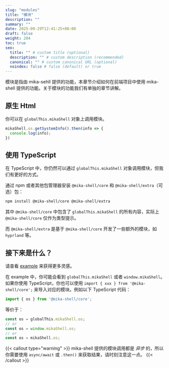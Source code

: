 ```yaml
---
slug: "modules"
title: "模块"
description: ""
summary: ""
date: 2025-09-29T12:41:25+08:00
draft: false
weight: 204
toc: true
seo:
  title: "" # custom title (optional)
  description: "" # custom description (recommended)
  canonical: "" # custom canonical URL (optional)
  noindex: false # false (default) or true
---
```


模块是指由 mika-sehll 提供的功能，本章节介绍如何在前端项目中使用 mika-shell 提供的功能。关于模块的功能我们有单独的章节讲解。

## 原生 Html

你可以在 `globalThis.mikaShell` 对象上调用模块。

```javascript
mikaShell.os.getSystemInfo().then(info => {
  console.log(info);
})
```

## 使用 TypeScript

在 TypeScript 中，你仍然可以通过 `globalThis.mikaShell` 对象调用模块，但我们有更好的方式。

通过 npm 或者其他包管理器安装 `@mika-shell/core` 和 `@mika-shell/extra`（可选）包：

```bash
npm install @mika-shell/core @mika-shell/extra
```

其中 `@mika-shell/core` 中包含了 `globalThis.mikaShell` 的所有内容，实际上 `@mika-shell/core` 仅作为类型提示。

而 `@mika-shell/extra` 是基于 `@mika-shell/core` 开发了一些额外的模块，如 `hyprland` 等。

## 接下来是什么？

请查看 [example](https://github.com/MikaShell/mika-shell/tree/main/example) 来获得更多灵感。

在 example 中，你可能会看到 `globalThis.mikaShell` 或者 `window.mikaShell`。如果你使用 TypeScript，你也可以使用 `import { xxx } from '@mika-shell/core';` 来导入对应的模块。例如以下 TypeScript 代码：

```typescript
import { os } from '@mika-shell/core';
```

等价于：

```javascript
const os = globalThis.mikaShell.os;
// or
const os = window.mikaShell.os;
// or
const os = mikaShell.os;
```

{{< callout type="warning" >}}
mika-shell 提供的模块调用都是 *异步* 的，所以你需要使用 `async/await` 或 `.then()` 来获取结果，请时刻注意这一点。
{{< /callout >}}
